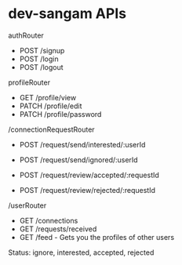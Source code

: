 # dev-sangam APIs
authRouter
- POST /signup
- POST /login
- POST /logout

profileRouter
- GET /profile/view
- PATCH /profile/edit
- PATCH /profile/password

/connectionRequestRouter
- POST /request/send/interested/:userId
- POST /request/send/ignored/:userId

- POST /request/review/accepted/:requestId
- POST /request/review/rejected/:requestId


/userRouter
- GET /connections
- GET /requests/received
- GET /feed - Gets you the profiles of other users



Status: ignore, interested, accepted, rejected